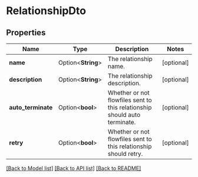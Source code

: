# RelationshipDto

## Properties

Name | Type | Description | Notes
------------ | ------------- | ------------- | -------------
**name** | Option<**String**> | The relationship name. | [optional]
**description** | Option<**String**> | The relationship description. | [optional]
**auto_terminate** | Option<**bool**> | Whether or not flowfiles sent to this relationship should auto terminate. | [optional]
**retry** | Option<**bool**> | Whether or not flowfiles sent to this relationship should retry. | [optional]

[[Back to Model list]](../README.md#documentation-for-models) [[Back to API list]](../README.md#documentation-for-api-endpoints) [[Back to README]](../README.md)


